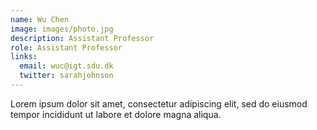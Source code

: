 ```yaml
---
name: Wu Chen
image: images/photo.jpg
description: Assistant Professor
role: Assistant Professor
links:
  email: wuc@igt.sdu.dk
  twitter: sarahjohnson
---
```


Lorem ipsum dolor sit amet, consectetur adipiscing elit, sed do eiusmod tempor incididunt ut labore et dolore magna aliqua.
